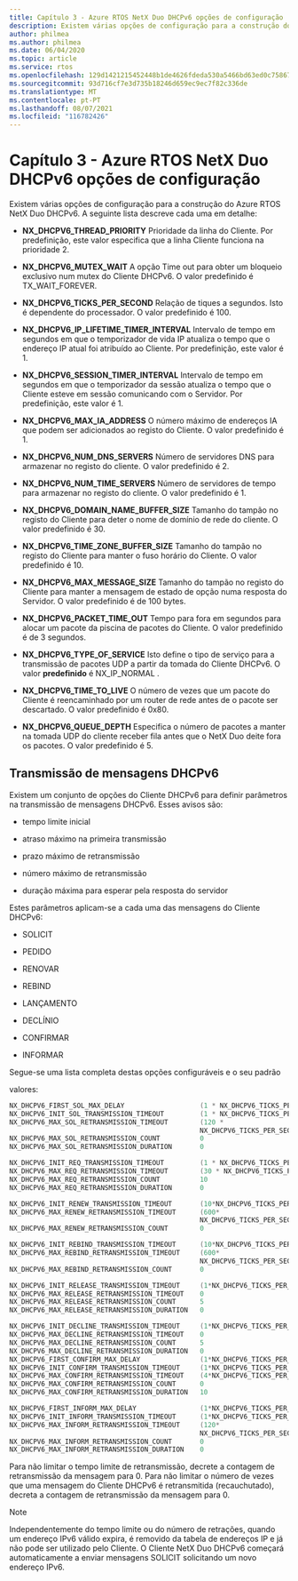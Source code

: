 ```yaml
---
title: Capítulo 3 - Azure RTOS NetX Duo DHCPv6 opções de configuração
description: Existem várias opções de configuração para a construção do Azure RTOS NetX Duo DHCPv6.
author: philmea
ms.author: philmea
ms.date: 06/04/2020
ms.topic: article
ms.service: rtos
ms.openlocfilehash: 129d1421215452448b1de4626fdeda530a5466bd63ed0c758676c3ad60f9d6fb
ms.sourcegitcommit: 93d716cf7e3d735b18246d659ec9ec7f82c336de
ms.translationtype: MT
ms.contentlocale: pt-PT
ms.lasthandoff: 08/07/2021
ms.locfileid: "116782426"
---
```

# <a name="chapter-3---azure-rtos-netx-duo-dhcpv6-configuration-options"></a>Capítulo 3 - Azure RTOS NetX Duo DHCPv6 opções de configuração

Existem várias opções de configuração para a construção do Azure RTOS NetX Duo DHCPv6. A seguinte lista descreve cada uma em detalhe:  
  
  
- **NX_DHCPV6_THREAD_PRIORITY** Prioridade da linha do Cliente. Por predefinição, este valor especifica que a linha Cliente funciona na prioridade 2.

- **NX_DHCPV6_MUTEX_WAIT** A opção Time out para obter um bloqueio exclusivo num mutex do Cliente DHCPv6. O valor predefinido é TX_WAIT_FOREVER.

- **NX_DHCPV6_TICKS_PER_SECOND** Relação de tiques a segundos. Isto é dependente do processador. O valor predefinido é 100.

- **NX_DHCPV6_IP_LIFETIME_TIMER_INTERVAL**  Intervalo de tempo em segundos em que o temporizador de vida IP atualiza o tempo que o endereço IP atual foi atribuído ao Cliente. Por predefinição, este valor é 1.

- **NX_DHCPV6_SESSION_TIMER_INTERVAL**  Intervalo de tempo em segundos em que o temporizador da sessão atualiza o tempo que o Cliente esteve em sessão comunicando com o Servidor. Por predefinição, este valor é 1.

- **NX_DHCPV6_MAX_IA_ADDRESS** O número máximo de endereços IA que podem ser adicionados ao registo do Cliente. O valor predefinido é 1. 

- **NX_DHCPV6_NUM_DNS_SERVERS** Número de servidores DNS para armazenar no registo do cliente. O valor predefinido é 2.

- **NX_DHCPV6_NUM_TIME_SERVERS** Número de servidores de tempo para armazenar no registo do cliente. O valor predefinido é 1.

- **NX_DHCPV6_DOMAIN_NAME_BUFFER_SIZE**  Tamanho do tampão no registo do Cliente para deter o nome de domínio de rede do cliente. O valor predefinido é 30.

- **NX_DHCPV6_TIME_ZONE_BUFFER_SIZE**  Tamanho do tampão no registo do Cliente para manter o fuso horário do Cliente. O valor predefinido é 10.

- **NX_DHCPV6_MAX_MESSAGE_SIZE** Tamanho do tampão no registo do Cliente para manter a mensagem de estado de opção numa resposta do Servidor. O valor predefinido é de 100 bytes.

- **NX_DHCPV6_PACKET_TIME_OUT** Tempo para fora em segundos para alocar um pacote da piscina de pacotes do Cliente. O valor predefinido é de 3 segundos.

- **NX_DHCPV6_TYPE_OF_SERVICE** Isto define o tipo de serviço para a transmissão de pacotes UDP a partir da tomada do Cliente DHCPv6. O valor **predefinido** é NX_IP_NORMAL .

- **NX_DHCPV6_TIME_TO_LIVE** O número de vezes que um pacote do Cliente é reencaminhado por um router de rede antes de o pacote ser descartado. O valor predefinido é 0x80.

- **NX_DHCPV6_QUEUE_DEPTH** Especifica o número de pacotes a manter na tomada UDP do cliente receber fila antes que o NetX Duo deite fora os pacotes. O valor predefinido é 5.

## <a name="dhcpv6-message-transmission"></a>Transmissão de mensagens DHCPv6

Existem um conjunto de opções do Cliente DHCPv6 para definir parâmetros na transmissão de mensagens DHCPv6. Esses avisos são: 

  - tempo limite inicial

  - atraso máximo na primeira transmissão

  - prazo máximo de retransmissão 

  - número máximo de retransmissão 

  - duração máxima para esperar pela resposta do servidor

Estes parâmetros aplicam-se a cada uma das mensagens do Cliente DHCPv6:

- SOLICIT

- PEDIDO

- RENOVAR

- REBIND

- LANÇAMENTO

- DECLÍNIO

- CONFIRMAR

- INFORMAR

Segue-se uma lista completa destas opções configuráveis e o seu padrão 

valores:

```C
NX_DHCPV6_FIRST_SOL_MAX_DELAY                   (1 * NX_DHCPV6_TICKS_PER_SECOND) 
NX_DHCPV6_INIT_SOL_TRANSMISSION_TIMEOUT         (1 * NX_DHCPV6_TICKS_PER_SECOND) 
NX_DHCPV6_MAX_SOL_RETRANSMISSION_TIMEOUT        (120 *
                                                NX_DHCPV6_TICKS_PER_SECOND) 
NX_DHCPV6_MAX_SOL_RETRANSMISSION_COUNT          0
NX_DHCPV6_MAX_SOL_RETRANSMISSION_DURATION       0

NX_DHCPV6_INIT_REQ_TRANSMISSION_TIMEOUT         (1 * NX_DHCPV6_TICKS_PER_SECOND) 
NX_DHCPV6_MAX_REQ_RETRANSMISSION_TIMEOUT        (30 * NX_DHCPV6_TICKS_PER_SECOND) 
NX_DHCPV6_MAX_REQ_RETRANSMISSION_COUNT          10
NX_DHCPV6_MAX_REQ_RETRANSMISSION_DURATION       0

NX_DHCPV6_INIT_RENEW_TRANSMISSION_TIMEOUT       (10*NX_DHCPV6_TICKS_PER_SECOND)     
NX_DHCPV6_MAX_RENEW_RETRANSMISSION_TIMEOUT      (600*   
                                                NX_DHCPV6_TICKS_PER_SECOND)  
NX_DHCPV6_MAX_RENEW_RETRANSMISSION_COUNT        0

NX_DHCPV6_INIT_REBIND_TRANSMISSION_TIMEOUT      (10*NX_DHCPV6_TICKS_PER_SECOND)     
NX_DHCPV6_MAX_REBIND_RETRANSMISSION_TIMEOUT     (600*  
                                                NX_DHCPV6_TICKS_PER_SECOND)  
NX_DHCPV6_MAX_REBIND_RETRANSMISSION_COUNT       0 

NX_DHCPV6_INIT_RELEASE_TRANSMISSION_TIMEOUT     (1*NX_DHCPV6_TICKS_PER_SECOND)
NX_DHCPV6_MAX_RELEASE_RETRANSMISSION_TIMEOUT    0 
NX_DHCPV6_MAX_RELEASE_RETRANSMISSION_COUNT      5  
NX_DHCPV6_MAX_RELEASE_RETRANSMISSION_DURATION   0

NX_DHCPV6_INIT_DECLINE_TRANSMISSION_TIMEOUT     (1*NX_DHCPV6_TICKS_PER_SECOND)
NX_DHCPV6_MAX_DECLINE_RETRANSMISSION_TIMEOUT    0
NX_DHCPV6_MAX_DECLINE_RETRANSMISSION_COUNT      5  
NX_DHCPV6_MAX_DECLINE_RETRANSMISSION_DURATION   0
NX_DHCPV6_FIRST_CONFIRM_MAX_DELAY               (1*NX_DHCPV6_TICKS_PER_SECOND)
NX_DHCPV6_INIT_CONFIRM_TRANSMISSION_TIMEOUT     (1*NX_DHCPV6_TICKS_PER_SECOND)
NX_DHCPV6_MAX_CONFIRM_RETRANSMISSION_TIMEOUT    (4*NX_DHCPV6_TICKS_PER_SECOND)
NX_DHCPV6_MAX_CONFIRM_RETRANSMISSION_COUNT      0  
NX_DHCPV6_MAX_CONFIRM_RETRANSMISSION_DURATION   10

NX_DHCPV6_FIRST_INFORM_MAX_DELAY                (1*NX_DHCPV6_TICKS_PER_SECOND)
NX_DHCPV6_INIT_INFORM_TRANSMISSION_TIMEOUT      (1*NX_DHCPV6_TICKS_PER_SECOND)
NX_DHCPV6_MAX_INFORM_RETRANSMISSION_TIMEOUT     (120*   
                                                NX_DHCPV6_TICKS_PER_SECOND)
NX_DHCPV6_MAX_INFORM_RETRANSMISSION_COUNT       0 
NX_DHCPV6_MAX_INFORM_RETRANSMISSION_DURATION    0
```

Para não limitar o tempo limite de retransmissão, decrete a contagem de retransmissão da mensagem para 0. Para não limitar o número de vezes que uma mensagem do Cliente DHCPv6 é retransmitida (recauchutado), decreta a contagem de retransmissão da mensagem para 0.

> [!NOTE]
> Independentemente do tempo limite ou do número de retrações, quando um endereço IPv6 válido expira, é removido da tabela de endereços IP e já não pode ser utilizado pelo Cliente. O Cliente NetX Duo DHCPv6 começará automaticamente a enviar mensagens SOLICIT solicitando um novo endereço IPv6.